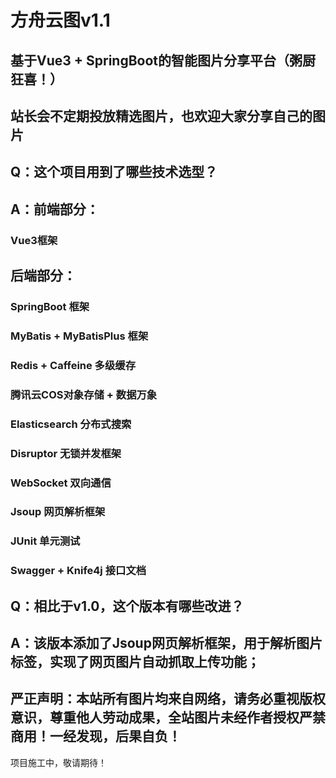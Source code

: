 # 方舟云图v1.1

## 基于Vue3 + SpringBoot的智能图片分享平台（粥厨狂喜！）
## 站长会不定期投放精选图片，也欢迎大家分享自己的图片

## Q：这个项目用到了哪些技术选型？
## A：前端部分：
### Vue3框架
## 后端部分：
### SpringBoot 框架
### MyBatis + MyBatisPlus 框架
### Redis + Caffeine 多级缓存
### 腾讯云COS对象存储 + 数据万象
### Elasticsearch 分布式搜索
### Disruptor 无锁并发框架
### WebSocket 双向通信
### Jsoup 网页解析框架
### JUnit 单元测试
### Swagger + Knife4j 接口文档

## Q：相比于v1.0，这个版本有哪些改进？
## A：该版本添加了Jsoup网页解析框架，用于解析图片标签，实现了网页图片自动抓取上传功能；

## 严正声明：本站所有图片均来自网络，请务必重视版权意识，尊重他人劳动成果，全站图片未经作者授权严禁商用！一经发现，后果自负！

项目施工中，敬请期待！